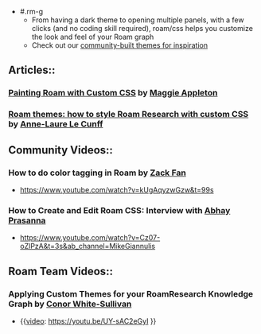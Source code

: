 - #.rm-g
    - From having a dark theme to opening multiple panels, with a few clicks (and no coding skill required), roam/css helps you customize the look and feel of your Roam graph
    - Check out our [community-built themes for inspiration](./Themes.md)
## Articles::
### [Painting Roam with Custom CSS](https://maggieappleton.com/paintingroam) by [Maggie Appleton](<./Maggie Appleton.md>)
### [Roam themes: how to style Roam Research with custom CSS](https://nesslabs.com/roam-research-themes-custom-styling-css) by [Anne-Laure Le Cunff](<./Anne-Laure Le Cunff.md>)
## Community Videos::
### How to do color tagging in Roam by [Zack Fan](<./Zack Fan.md>)
- <https://www.youtube.com/watch?v=kUgAqyzwGzw&t=99s>
### How to Create and Edit Roam CSS: Interview with [Abhay Prasanna](<./Abhay Prasanna.md>) 
- <https://www.youtube.com/watch?v=Cz07-oZlPzA&t=3s&ab_channel=MikeGiannulis>
## Roam Team Videos::
### Applying Custom Themes for your RoamResearch Knowledge Graph by [Conor White-Sullivan](<./Conor White-Sullivan.md>)
- {{[video](./video.md): https://youtu.be/UY-sAC2eGyI }}